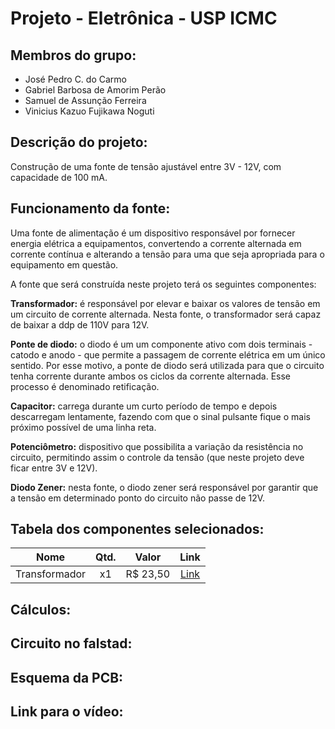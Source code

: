 # Projeto - Eletrônica - USP ICMC

## Membros do grupo:
- José Pedro C. do Carmo
- Gabriel Barbosa de Amorim Perão
- Samuel de Assunção Ferreira
- Vinicius Kazuo Fujikawa Noguti

## Descrição do projeto:

Construção de uma fonte de tensão ajustável entre 3V - 12V, com capacidade de 100 mA.

## Funcionamento da fonte:

Uma fonte de alimentação é um dispositivo responsável por fornecer energia elétrica a equipamentos, convertendo
a corrente alternada em corrente contínua e alterando a tensão para uma que seja apropriada para o equipamento em 
questão.

A fonte que será construída neste projeto terá os seguintes componentes:

**Transformador:** é responsável por elevar e baixar os valores de tensão em um circuito de corrente alternada. Nesta fonte, o transformador será capaz de baixar
a ddp de 110V para 12V.

**Ponte de diodo:** o diodo é um um componente ativo com dois terminais - catodo e anodo - que permite a passagem de corrente elétrica em um único sentido. Por esse motivo, a
ponte de diodo será utilizada para que o circuito tenha corrente durante ambos os ciclos da corrente alternada. Esse processo é denominado retificação.

**Capacitor:** carrega durante um curto período de tempo e depois descarregam lentamente, fazendo com que o sinal pulsante fique o mais próximo possível de uma linha reta.

**Potenciômetro:** dispositivo que possibilita a variação da resistência no circuito, permitindo assim o controle da tensão (que neste projeto deve ficar entre 3V e 12V).

**Diodo Zener:** nesta fonte, o diodo zener será responsável por garantir que a tensão em determinado ponto do circuito não passe de 12V.


## Tabela dos componentes selecionados:

|         Nome         |  Qtd.  | Valor |  Link  |
|    :------------:    | :----: | :---: | :-----:|
|  Transformador  |  x1  | R$ 23,50 | [Link](https://www.baudaeletronica.com.br/transformador-trafo-12v-12v-250ma-110-220vac.html?gclid=CjwKCAjw3MSHBhB3EiwAxcaEu-Gvu3ycGEDWf1lw1l1Xm6YP5OQO3iAD2MJECf8KB7pcl0acRqIdwxoCq7kQAvD_BwE)|

## Cálculos:

## Circuito no falstad:

## Esquema da PCB:

## Link para o vídeo:
